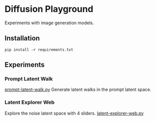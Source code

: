 # Diffusion Playground
Experiments with image generation models.

## Installation

```
pip install -r requirements.txt
```

## Experiments

### Prompt Latent Walk
[prompt-latent-walk.py](prompt-latent-walk.py)
Generate latent walks in the prompt latent space.

### Latent Explorer Web
Explore the noise latent space with 4 sliders.
[latent-explorer-web.py](latent-explorer-web.py)
